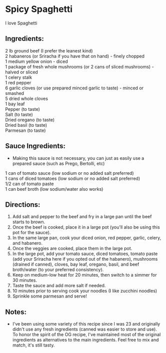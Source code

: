 # Spicy Spaghetti
I love Spaghetti

## Ingredients:
2 lb ground beef (I prefer the leanest kind)  
2 habaneros (or Sriracha if you have that on hand) - finely chopped  
1 medium yellow onion - diced  
1 package of fresh whole mushrooms (or 2 cans of sliced mushrooms) - halved or sliced  
1 celery stalk  
1 red pepper  
6 garlic cloves (or use prepared minced garlic to taste) - minced or smashed  
5 dried whole cloves  
1 bay leaf  
Pepper (to taste)  
Salt (to taste)  
Dried oregano (to taste)  
Dried basil (to taste)  
Parmesan (to taste)  

## Sauce Ingredients:
* Making this sauce is not necessary, you can just as easily use a prepared sauce (such as Prego, Bertolli, etc)  

1 can of tomato sauce (low sodium or no added salt preferred)  
1 cans of diced tomatoes (low sodium or no added salt preferred)  
1/2 can of tomato paste  
1 can beef broth (low sodium/water also works)  

## Directions:
1. Add salt and pepper to the beef and fry in a large pan until the beef starts to brown.
1. Once the beef is cooked, place it in a large pot (you'll also be using this pot for the sauce).
1. In the same large pan, cook your diced onion, red pepper, garlic, celery, and habanero.
1. Once the veggies are cooked, place them in the large pot.
1. In the large pot, add your tomato sauce, diced tomatoes, tomato paste (add your Sriracha here if you opted out of the habanero), mushrooms (drained if canned), cloves, bay leaf, oregano, basil, and beef broth/water (to your preferred consistency). 
1. Keep on medium-low heat for 20 minutes, then switch to a simmer for 30 minutes.
1. Taste the sauce and add more salt if needed.
1. 10 minutes prior to serving cook your noodles (I like zucchini noodles)
1. Sprinkle some parmesan and serve!

## Notes:
* I've been using some variety of this recipe since I was 23 and originally didn't use any fresh ingredients (canned was easier to store and use). To honor the spirit of the OG recipe, I've maintained most of the original ingredients as alternatives to the main ingredients. Feel free to mix and match, it's still tasty.
